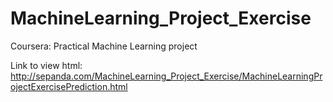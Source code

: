 MachineLearning_Project_Exercise
================================

Coursera: Practical Machine Learning project

Link to view html:
http://sepanda.com/MachineLearning_Project_Exercise/MachineLearningProjectExercisePrediction.html
